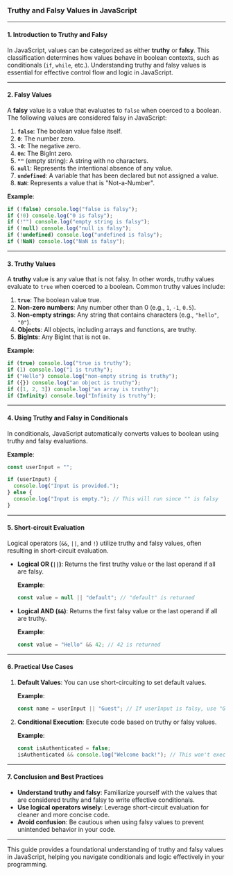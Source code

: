 ### **Truthy and Falsy Values in JavaScript**

---

#### 1. **Introduction to Truthy and Falsy**

In JavaScript, values can be categorized as either **truthy** or **falsy**. This classification determines how values behave in boolean contexts, such as conditionals (`if`, `while`, etc.). Understanding truthy and falsy values is essential for effective control flow and logic in JavaScript.

---

#### 2. **Falsy Values**

A **falsy** value is a value that evaluates to `false` when coerced to a boolean. The following values are considered falsy in JavaScript:

1. **`false`**: The boolean value false itself.
2. **`0`**: The number zero.
3. **`-0`**: The negative zero.
4. **`0n`**: The BigInt zero.
5. **`""`** (empty string): A string with no characters.
6. **`null`**: Represents the intentional absence of any value.
7. **`undefined`**: A variable that has been declared but not assigned a value.
8. **`NaN`**: Represents a value that is "Not-a-Number".

**Example**:
```javascript
if (!false) console.log("false is falsy");
if (!0) console.log("0 is falsy");
if (!"") console.log("empty string is falsy");
if (!null) console.log("null is falsy");
if (!undefined) console.log("undefined is falsy");
if (!NaN) console.log("NaN is falsy");
```

---

#### 3. **Truthy Values**

A **truthy** value is any value that is not falsy. In other words, truthy values evaluate to `true` when coerced to a boolean. Common truthy values include:

1. **`true`**: The boolean value true.
2. **Non-zero numbers**: Any number other than 0 (e.g., `1`, `-1`, `0.5`).
3. **Non-empty strings**: Any string that contains characters (e.g., `"hello"`, `"0"`).
4. **Objects**: All objects, including arrays and functions, are truthy.
5. **BigInts**: Any BigInt that is not `0n`.

**Example**:
```javascript
if (true) console.log("true is truthy");
if (1) console.log("1 is truthy");
if ("Hello") console.log("non-empty string is truthy");
if ({}) console.log("an object is truthy");
if ([1, 2, 3]) console.log("an array is truthy");
if (Infinity) console.log("Infinity is truthy");
```

---

#### 4. **Using Truthy and Falsy in Conditionals**

In conditionals, JavaScript automatically converts values to boolean using truthy and falsy evaluations.

**Example**:
```javascript
const userInput = "";

if (userInput) {
  console.log("Input is provided.");
} else {
  console.log("Input is empty."); // This will run since "" is falsy
}
```

---

#### 5. **Short-circuit Evaluation**

Logical operators (`&&`, `||`, and `!`) utilize truthy and falsy values, often resulting in short-circuit evaluation.

- **Logical OR (`||`)**: Returns the first truthy value or the last operand if all are falsy.

  **Example**:
  ```javascript
  const value = null || "default"; // "default" is returned
  ```

- **Logical AND (`&&`)**: Returns the first falsy value or the last operand if all are truthy.

  **Example**:
  ```javascript
  const value = "Hello" && 42; // 42 is returned
  ```

---

#### 6. **Practical Use Cases**

1. **Default Values**: You can use short-circuiting to set default values.

   **Example**:
   ```javascript
   const name = userInput || "Guest"; // If userInput is falsy, use "Guest"
   ```

2. **Conditional Execution**: Execute code based on truthy or falsy values.

   **Example**:
   ```javascript
   const isAuthenticated = false;
   isAuthenticated && console.log("Welcome back!"); // This won't execute
   ```

---

#### 7. **Conclusion and Best Practices**

- **Understand truthy and falsy**: Familiarize yourself with the values that are considered truthy and falsy to write effective conditionals.
- **Use logical operators wisely**: Leverage short-circuit evaluation for cleaner and more concise code.
- **Avoid confusion**: Be cautious when using falsy values to prevent unintended behavior in your code.

---

This guide provides a foundational understanding of truthy and falsy values in JavaScript, helping you navigate conditionals and logic effectively in your programming.